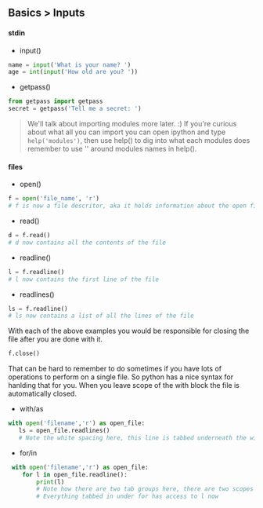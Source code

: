 ## Basics > Inputs

#### stdin
 - input()
 ```python
 name = input('What is your name? ')
 age = int(input('How old are you? '))
 ```
 - getpass()
 ```python
 from getpass import getpass
 secret = getpass('Tell me a secret: ')
 ```

 > We'll talk about importing modules more later. :)
 > If you're curious about what all you can import you can open ipython and type
 > ```help('modules')```, then use help() to dig into what each modules does remember to use '' around modules names in help().

#### files
 - open()
 ```python
 f = open('file_name', 'r')
 # f is now a file descritor, aka it holds information about the open file
 ```
 - read()
 ```python
 d = f.read()
 # d now contains all the contents of the file
 ```
 - readline()
 ```python
 l = f.readline()
 # l now contains the first line of the file
 ```
 - readlines()
 ```python
 ls = f.readline()
 # ls now contains a list of all the lines of the file
 ```

With each of the above examples you would be responsible for closing the file after you are done with it.
```python
f.close()
```
That can be hard to remember to do sometimes if you have lots of operations to perform on a single file.
So python has a nice syntax for hanlding that for you. When you leave scope of the with block the file is automatically closed.

 - with/as
 ```python
 with open('filename','r') as open_file:
    ls = open_file.readlines()
    # Note the white spacing here, this line is tabbed underneath the with statement to creat the new scope
 ```
 - for/in
```python
 with open('filename','r') as open_file:
    for l in open_file.readline():
        print(l)
        # Note how there are two tab groups here, there are two scopes happening at the same time
        # Everything tabbed in under for has access to l now
 ```